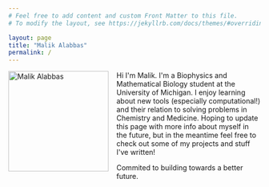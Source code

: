 ```yaml
---
# Feel free to add content and custom Front Matter to this file.
# To modify the layout, see https://jekyllrb.com/docs/themes/#overriding-theme-defaults

layout: page  
title: "Malik Alabbas"  
permalink: /  
---
```


<img
  src="{{ '/assets/images/photo_me.jpg' | relative_url }}"
  alt="Malik Alabbas"
  style="
    float: left;
    margin: 0 1rem 1rem 0;
    width: 200px;
  "
/>


Hi I'm Malik. I'm a Biophysics and Mathematical Biology student at the University of Michigan. I enjoy learning about new tools (especially computational!) and their relation to solving problems in Chemistry and Medicine. Hoping to update this page with more info about myself in the future, but in the meantime feel free to check out some of my projects and stuff I've written!

Commited to building towards a better future.